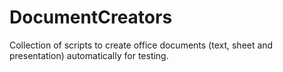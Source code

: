 # DocumentCreators
Collection of scripts to create office documents (text, sheet and presentation) automatically for testing.
